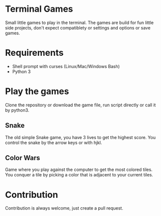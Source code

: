 Terminal Games
==============

Small little games to play in the terminal. The games are build for fun little side projects,
don't expect compatiblety or settings and options or save games.

# Requirements

 - Shell prompt with curses (Linux/Mac/Windows Bash)
 - Python 3 

# Play the games

Clone the repository or download the game file, run script directly or call it by python3.

## Snake

The old simple Snake game, you have 3 lives to get the highest score. You control the snake by the arrow keys or with hjkl.

## Color Wars

Game where you play against the computer to get the most colored tiles. You conquer a tile by picking a color that is adjacent to your current tiles.

# Contribution

Contribution is always welcome, just create a pull request.
